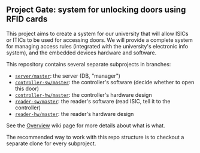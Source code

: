 Project Gate: system for unlocking doors using RFID cards
---------------------------------------------------------

This project aims to create a system for our university that will allow ISICs or
ITICs to be used for accessing doors. We will provide a complete system for
managing access rules (integrated with the university's electronic info system),
and the embedded devices hardware and software.

This repository contains several separate subprojects in branches:
- [`server/master`](https://github.com/fmfi-svt/gate/tree/server/master): the server (DB, "manager")
- [`controller-sw/master`](https://github.com/fmfi-svt/gate/tree/controller-sw/master): the
  controller's software (decide whether to open this door)
- [`controller-hw/master`](https://github.com/fmfi-svt/gate/tree/controller-hw/master): the
  controller's hardware design
- [`reader-sw/master`](https://github.com/fmfi-svt/gate/tree/reader-sw/master): the reader's
  software (read ISIC, tell it to the
  controller)
- [`reader-hw/master`](https://github.com/fmfi-svt/gate/tree/reader-hw/master): the reader's
  hardware design

See the [Overview](https://github.com/fmfi-svt/gate/wiki/Overview) wiki page for
more details about what is what.

The recommended way to work with this repo structure is to checkout a separate
clone for every subproject.
